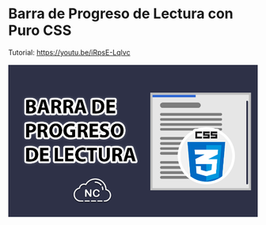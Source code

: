 # Barra de Progreso de Lectura con Puro CSS
Tutorial: https://youtu.be/iRpsE-Lqlvc
<br><br>
![Barra de Progreso de Lectura con Puro CSS](https://raw.githubusercontent.com/collectivecloudperu/barra-de-progreso-de-lectura-puro-css/refs/heads/main/como-crear-una-barra-de-progreso-de-lectura.png)
